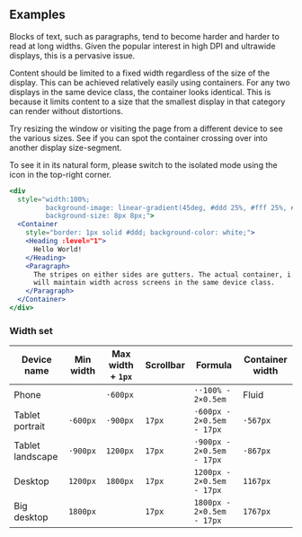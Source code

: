 ## Examples

Blocks of text, such as paragraphs, tend to become harder and harder to read at
long widths. Given the popular interest in high DPI and ultrawide displays, this
is a pervasive issue.

Content should be limited to a fixed width regardless of the size of the 
display. This can be achieved relatively easily using containers. For any two 
displays in the same device class, the container looks identical. This is 
because it limits content to a size that the smallest display in that category
can render without distortions.

Try resizing the window or visiting the page from a different device to see 
the various sizes. See if you can spot the container crossing over into another 
display size-segment.

To see it in its natural form, please switch to the isolated mode using the icon
in the top-right corner.

```jsx { "props": { "className": "contain-content" } }
<div 
  style="width:100%; 
         background-image: linear-gradient(45deg, #ddd 25%, #fff 25%, #fff 50%, #ddd 50%, #ddd 75%, #fff 75%, #fff 100%);
         background-size: 8px 8px;">
  <Container
    style="border: 1px solid #ddd; background-color: white;">
    <Heading :level="1">
      Hello World!
    </Heading>
    <Paragraph>
      The stripes on either sides are gutters. The actual container, i.e. this
      will maintain width across screens in the same device class.
    </Paragraph>
  </Container>
</div>
```

### Width set

Device name      | Min width | Max width + `1px` | Scrollbar | Formula                   | Container width
-----------------|-----------|-------------------|-----------|---------------------------|----------------
Phone            |           | `·600px`          |           | `··100% - 2×0.5em`        | Fluid
Tablet portrait  | `·600px`  | `·900px`          | `17px`    | `·600px - 2×0.5em - 17px` | `·567px`
Tablet landscape | `·900px`  | `1200px`          | `17px`    | `·900px - 2×0.5em - 17px` | `·867px`
Desktop          | `1200px`  | `1800px`          | `17px`    | `1200px - 2×0.5em - 17px` | `1167px`
Big desktop      | `1800px`  |                   | `17px`    | `1800px - 2×0.5em - 17px` | `1767px`

